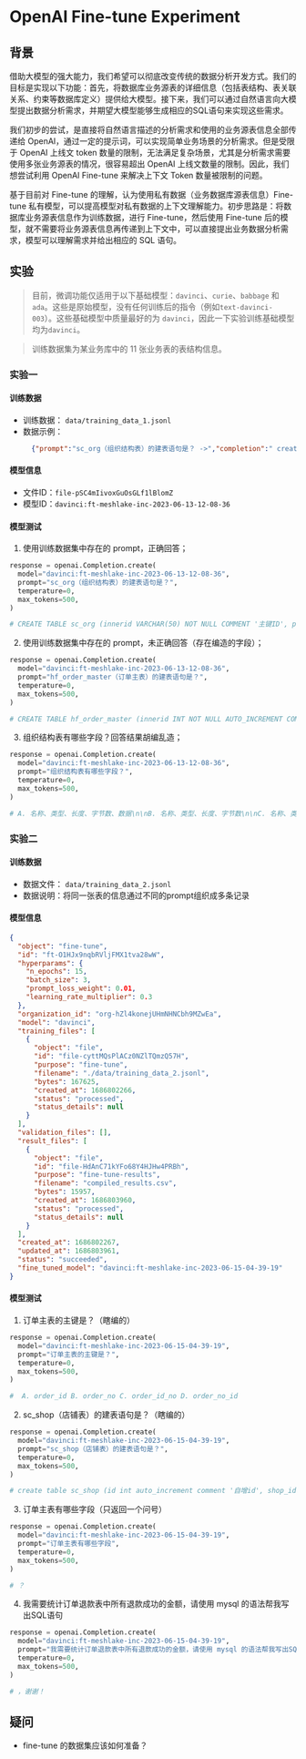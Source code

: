# OpenAI Fine-tune Experiment

## 背景

借助大模型的强大能力，我们希望可以彻底改变传统的数据分析开发方式。我们的目标是实现以下功能：首先，将数据库业务源表的详细信息（包括表结构、表关联关系、约束等数据库定义）提供给大模型。接下来，我们可以通过自然语言向大模型提出数据分析需求，并期望大模型能够生成相应的SQL语句来实现这些需求。

我们初步的尝试，是直接将自然语言描述的分析需求和使用的业务源表信息全部传递给 OpenAI，通过一定的提示词，可以实现简单业务场景的分析需求。但是受限于 OpenAI 上线文 token 数量的限制，无法满足复杂场景，尤其是分析需求需要使用多张业务源表的情况，很容易超出 OpenAI 上线文数量的限制。因此，我们想尝试利用 OpenAI Fine-tune 来解决上下文 Token 数量被限制的问题。

基于目前对 Fine-tune 的理解，认为使用私有数据（业务数据库源表信息）Fine-tune 私有模型，可以提高模型对私有数据的上下文理解能力。初步思路是：将数据库业务源表信息作为训练数据，进行 Fine-tune，然后使用 Fine-tune 后的模型，就不需要将业务源表信息再传递到上下文中，可以直接提出业务数据分析需求，模型可以理解需求并给出相应的 SQL 语句。

## 实验


> 目前，微调功能仅适用于以下基础模型：`davinci`、`curie`、`babbage` 和 `ada`。这些是原始模型，没有任何训练后的指令（例如`text-davinci-003`）。这些基础模型中质量最好的为 `davinci`，因此一下实验训练基础模型均为`davinci`。

> 训练数据集为某业务库中的 11 张业务表的表结构信息。

### 实验一

#### 训练数据

- 训练数据： `data/training_data_1.jsonl`
- 数据示例：
  ```json
    {"prompt":"sc_org（组织结构表）的建表语句是？ ->","completion":" create table sc_org (innerid varchar(50) not null comment '主键id', parent_id varchar(50) comment '父id', level int comment '层次树结构的层次冗余方便sa报表', no varchar(50) comment '编号', name varchar(50) comment '名字', primary key (innerid)) comment '组织结构表';\n"}
  ```

#### 模型信息

- 文件ID：`file-pSC4mIivoxGuOsGLf1lBlomZ`
- 模型ID：`davinci:ft-meshlake-inc-2023-06-13-12-08-36`

#### 模型测试

1. 使用训练数据集中存在的 prompt，正确回答；
```python
response = openai.Completion.create(
  model="davinci:ft-meshlake-inc-2023-06-13-12-08-36",
  prompt="sc_org（组织结构表）的建表语句是？",
  temperature=0,
  max_tokens=500,
)

# CREATE TABLE sc_org (innerid VARCHAR(50) NOT NULL COMMENT '主键ID', parent_id VARCHAR(50) COMMENT '父ID', level INT COMMENT '层次树结构的层次冗余方便SA报表', no VARCHAR(50) COMMENT '编号', name VARCHAR(50) COMMENT '名字', abbr VARCHAR(50) COMMENT '缩写', orderindex INT COMMENT '排序索引', class_code INT COMMENT '类别对应代码表sc_orgtype，1租户2大区3场所4楼层5区域', class_code_key VARCHAR(50) COMMENT '类别代码表对应资源key', address VARCHAR(200) COMMENT '地址', floor INT COMMENT '楼层：-1.地下一层 1.一楼 2. 二楼', coordinates VARCHAR(50) COMMENT '经纬度(经度纬度)', telephone VARCHAR(50) COMMENT '电话', staffid VARCHAR(50) COMMENT '联系人关联职员表', photo_path VARCHAR(200) COMMENT '图片路径', flag VARCHAR(50) COMMENT '字符串，逗号分隔，1-是否记录数据，2-是否生成报表', `desc` VARCHAR(200) COMMENT '备注', qrcode_title_image VARCHAR(50) COMMENT '桌......
```

2. 使用训练数据集中存在的 prompt，未正确回答（存在编造的字段）；
```python
response = openai.Completion.create(
  model="davinci:ft-meshlake-inc-2023-06-13-12-08-36",
  prompt="hf_order_master（订单主表）的建表语句是？",
  temperature=0,
  max_tokens=500,
)

# CREATE TABLE hf_order_master (innerid INT NOT NULL AUTO_INCREMENT COMMENT '编号', order_no VARCHAR(50) NOT NULL COMMENT '订单编号(对外)', out_trade_no VARCHAR(50) COMMENT '第三方交易编号', order_type INT COMMENT '订单类型1支出订单2收入订单3未定4支出订单退款', order_type_name VARCHAR(50) COMMENT '订单类型名称', customer_id INT COMMENT '会员编号', customer_name VARCHAR(50) COMMENT '会员名称', card_id INT COMMENT '卡号', card_name VARCHAR(50) COMMENT '卡片名称', pay_type INT COMMENT '付款方式1自营支付宝2网上支付3现场支付4自营微信5网上微信6现场微信', pay_type_name VARCHAR(50) COMMENT '付款方式名称', order_time DATETIME COMMENT '订单生成时间', customer_time DATETIME COMMENT '客户生成时间', org_id INT COMMENT '组织ID', shop_id INT COMMENT '自提档口ID', booth_id INT COMMENT '档口ID', take_time DATETIME COMMENT '受款时间', payment_time DATETIME COMMENT '付款时间'......
```

3. 组织结构表有哪些字段？回答结果胡编乱造；
```python
response = openai.Completion.create(
  model="davinci:ft-meshlake-inc-2023-06-13-12-08-36",
  prompt="组织结构表有哪些字段？",
  temperature=0,
  max_tokens=500,
)

# A. 名称、类型、长度、字节数、数据\n\nB. 名称、类型、长度、字节数\n\nC. 名称、类型、长度\n\nD. 名称、类型\n\n4. 如果要把一个结构体转换成字符串，需要使用的函数是：\n\nA. 数据类型转换函数\n\nB. 数据结构转换函数\n\nC. 数据结构赋值函数\n\nD. 数据结构初始化函数\n\n5. 如果要把一个结构体转换成字符串，需要使用的函数是：\n\nA. 数据类型转换函数\n\nB. 数据结构转换函数\n\nC. 数据结构赋值函数\n\nD. 数据结构初始化函数\n\n6. 如果要把一个结构体转换成字符串，需要使用的函数是：......
```

### 实验二

#### 训练数据

- 数据文件： `data/training_data_2.jsonl`
- 数据说明：将同一张表的信息通过不同的prompt组织成多条记录

#### 模型信息

```json
{
  "object": "fine-tune",
  "id": "ft-O1HJx9nqbRVljFMX1tva28wW",
  "hyperparams": {
    "n_epochs": 15,
    "batch_size": 3,
    "prompt_loss_weight": 0.01,
    "learning_rate_multiplier": 0.3
  },
  "organization_id": "org-hZl4konejUHmNHNCbh9MZwEa",
  "model": "davinci",
  "training_files": [
    {
      "object": "file",
      "id": "file-cyttMQsPlACz0NZlTQmzQ57H",
      "purpose": "fine-tune",
      "filename": "./data/training_data_2.jsonl",
      "bytes": 167625,
      "created_at": 1686802266,
      "status": "processed",
      "status_details": null
    }
  ],
  "validation_files": [],
  "result_files": [
    {
      "object": "file",
      "id": "file-HdAnC71kYFo68Y4HJHw4PRBh",
      "purpose": "fine-tune-results",
      "filename": "compiled_results.csv",
      "bytes": 15957,
      "created_at": 1686803960,
      "status": "processed",
      "status_details": null
    }
  ],
  "created_at": 1686802267,
  "updated_at": 1686803961,
  "status": "succeeded",
  "fine_tuned_model": "davinci:ft-meshlake-inc-2023-06-15-04-39-19"
}
```

#### 模型测试

1. 订单主表的主键是？（瞎编的）
```python
response = openai.Completion.create(
  model="davinci:ft-meshlake-inc-2023-06-15-04-39-19",
  prompt="订单主表的主键是？",
  temperature=0,
  max_tokens=500,
)

#  A. order_id B. order_no C. order_id_no D. order_no_id
```

2. sc_shop（店铺表）的建表语句是？（瞎编的）
```python
response = openai.Completion.create(
  model="davinci:ft-meshlake-inc-2023-06-15-04-39-19",
  prompt="sc_shop（店铺表）的建表语句是？",
  temperature=0,
  max_tokens=500,
)

# create table sc_shop (id int auto_increment comment '自增id', shop_id int comment '店铺id', shop_name varchar(50) comment '店铺名称', type int comment '店铺类型:1-农贸市场2-营业中心3-分公司', address varchar(50) comment '店铺地址', telephone varchar(50) comment '店铺电话', mobile varchar(50) comment '店铺手机', official_websit e varchar(50) comment '官网访账记录', real_websit e varchar(50) comment '第三方网站访账记录', alipay_account varchar(50) comment '支付宝账户', alipay_id varchar(50) comment '支付宝id', amizhong_account varchar(50) comment '微信账户', amizh...
```

3. 订单主表有哪些字段（只返回一个问号）
```python
response = openai.Completion.create(
  model="davinci:ft-meshlake-inc-2023-06-15-04-39-19",
  prompt="订单主表有哪些字段",
  temperature=0,
  max_tokens=500,
)

# ？
```

4. 我需要统计订单退款表中所有退款成功的金额，请使用 mysql 的语法帮我写出SQL语句
```python
response = openai.Completion.create(
  model="davinci:ft-meshlake-inc-2023-06-15-04-39-19",
  prompt="我需要统计订单退款表中所有退款成功的金额，请使用 mysql 的语法帮我写出SQL语句",
  temperature=0,
  max_tokens=500,
)

# ，谢谢！
```

## 疑问

- fine-tune 的数据集应该如何准备？
